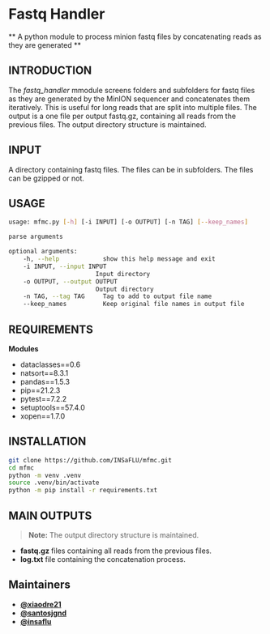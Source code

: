 # Fastq Handler

** A python module to process minion fastq files by concatenating reads as they are generated **

## INTRODUCTION

The _fastq_handler_ mmodule screens folders and subfolders for fastq files as they are generated by the MinION sequencer and concatenates them iteratively. This is useful for long reads that are split into multiple files. The output is a one file per
output fastq.gz, containing all reads from the previous files. The output directory structure is maintained.

## INPUT

A directory containing fastq files. The files can be in subfolders. The files can be gzipped or not.

## USAGE

```bash
usage: mfmc.py [-h] [-i INPUT] [-o OUTPUT] [-n TAG] [--keep_names]

parse arguments

optional arguments:
    -h, --help            show this help message and exit
    -i INPUT, --input INPUT
                        Input directory
    -o OUTPUT, --output OUTPUT
                        Output directory
    -n TAG, --tag TAG     Tag to add to output file name
    --keep_names          Keep original file names in output file
```

## REQUIREMENTS

**Modules**

- dataclasses==0.6
- natsort==8.3.1
- pandas==1.5.3
- pip==21.2.3
- pytest==7.2.2
- setuptools==57.4.0
- xopen==1.7.0

## INSTALLATION

```bash
git clone https://github.com/INSaFLU/mfmc.git
cd mfmc
python -m venv .venv
source .venv/bin/activate
python -m pip install -r requirements.txt
```

## MAIN OUTPUTS

> **Note:** The output directory structure is maintained.

- **fastq.gz** files containing all reads from the previous files.
- **log.txt** file containing the concatenation process.

## Maintainers

- [**@xiaodre21**](https://github.com/xiaodre21)
- [**@santosjgnd**](https://github.com/SantosJGND)
- [**@insaflu**](https://github.com/insapathogenomics)
